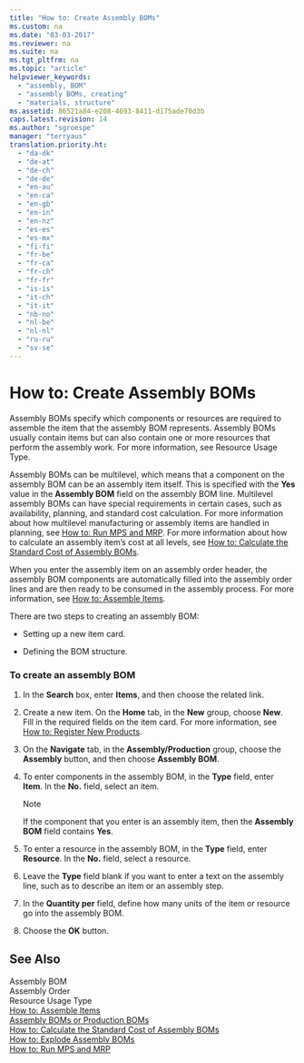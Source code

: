 ```yaml
---
title: "How to: Create Assembly BOMs"
ms.custom: na
ms.date: "03-03-2017"
ms.reviewer: na
ms.suite: na
ms.tgt_pltfrm: na
ms.topic: "article"
helpviewer_keywords: 
  - "assembly, BOM"
  - "assembly BOMs, creating"
  - "materials, structure"
ms.assetid: 86521a84-e208-4693-8411-d175ade70d3b
caps.latest.revision: 14
ms.author: "sgroespe"
manager: "terryaus"
translation.priority.ht: 
  - "da-dk"
  - "de-at"
  - "de-ch"
  - "de-de"
  - "en-au"
  - "en-ca"
  - "en-gb"
  - "en-in"
  - "en-nz"
  - "es-es"
  - "es-mx"
  - "fi-fi"
  - "fr-be"
  - "fr-ca"
  - "fr-ch"
  - "fr-fr"
  - "is-is"
  - "it-ch"
  - "it-it"
  - "nb-no"
  - "nl-be"
  - "nl-nl"
  - "ru-ru"
  - "sv-se"
---
```

# How to: Create Assembly BOMs
Assembly BOMs specify which components or resources are required to assemble the item that the assembly BOM represents. Assembly BOMs usually contain items but can also contain one or more resources that perform the assembly work. For more information, see Resource Usage Type.  
  
 Assembly BOMs can be multilevel, which means that a component on the assembly BOM can be an assembly item itself. This is specified with the **Yes** value in the **Assembly BOM** field on the assembly BOM line. Multilevel assembly BOMs can have special requirements in certain cases, such as availability, planning, and standard cost calculation. For more information about how multilevel manufacturing or assembly items are handled in planning, see [How to: Run MPS and MRP](../OperationsPlanning/how-to-run-mps-and-mrp.md). For more information about how to calculate an assembly item’s cost at all levels, see [How to: Calculate the Standard Cost of Assembly BOMs](../Finance/how-to-calculate-the-standard-cost-of-assembly-boms.md).  
  
 When you enter the assembly item on an assembly order header, the assembly BOM components are automatically filled into the assembly order lines and are then ready to be consumed in the assembly process. For more information, see [How to: Assemble Items](../WarehouseActivities/how-to-assemble-items.md).  
  
 There are two steps to creating an assembly BOM:  
  
-   Setting up a new item card.  
  
-   Defining the BOM structure.  
  
### To create an assembly BOM  
  
1.  In the **Search** box, enter **Items**, and then choose the related link.  
  
2.  Create a new item. On the **Home** tab, in the **New** group, choose **New**. Fill in the required fields on the item card. For more information, see [How to: Register New Products](../DesignAndEngineering/how-to-register-new-products.md).  
  
3.  On the **Navigate** tab, in the **Assembly\/Production** group, choose the **Assembly** button, and then choose **Assembly BOM**.  
  
4.  To enter components in the assembly BOM, in the **Type** field, enter **Item**. In the **No.** field, select an item.  
  
    > [!NOTE]  
    >  If the component that you enter is an assembly item, then the **Assembly BOM** field contains **Yes**.  
  
5.  To enter a resource in the assembly BOM, in the **Type** field, enter **Resource**. In  the **No.** field, select a resource.  
  
6.  Leave the **Type** field blank if you want to enter a text on the assembly line, such as to describe an item or an assembly step.  
  
7.  In the **Quantity per** field, define how many units of the item or resource go into the assembly BOM.  
  
8.  Choose the **OK** button.  
  
## See Also  
 Assembly BOM   
 Assembly Order   
 Resource Usage Type   
 [How to: Assemble Items](../WarehouseActivities/how-to-assemble-items.md)   
 [Assembly BOMs or Production BOMs](../DesignAndEngineering/assembly-boms-or-production-boms.md)   
 [How to: Calculate the Standard Cost of Assembly BOMs](../Finance/how-to-calculate-the-standard-cost-of-assembly-boms.md)   
 [How to: Explode Assembly BOMs](../DesignAndEngineering/how-to-explode-assembly-boms.md)   
 [How to: Run MPS and MRP](../OperationsPlanning/how-to-run-mps-and-mrp.md)